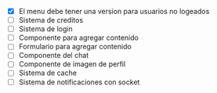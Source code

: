 - [x] El menu debe tener una version para usuarios no logeados
- [ ] Sistema de creditos
- [ ] Sistema de login
- [ ] Componente para agregar contenido
- [ ] Formulario para agregar contenido
- [ ] Componente del chat 
- [ ] Componente de imagen de perfil
- [ ] Sistema de cache
- [ ] Sistema de notificaciones con socket